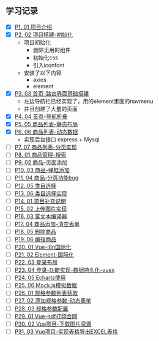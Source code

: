## 学习记录
- [x] [P1. 01 项目介绍](https://www.bilibili.com/video/BV1j5411o7xH?p=1)
- [x] [P2. 02 项目搭建-初始化](https://www.bilibili.com/video/BV1j5411o7xH?p=2)
  - 项目初始化
    - 删除无用的组件
    - 初始化css
    - 引入iconfont
  - 安装了以下内容
    - axios
    - element
- [x] [P3. 03 首页-路由界面基础搭建](https://www.bilibili.com/video/BV1j5411o7xH?p=3)
  - 左边导航栏已经实现了，用的element里面的navmenu
  - 并且创建了大量的页面
- [x] [P4. 04 首页-导航折叠](https://www.bilibili.com/video/BV1j5411o7xH?p=4)
- [x] [P5. 05 商品列表-静态布局](https://www.bilibili.com/video/BV1j5411o7xH?p=5)
- [x] [P6. 06 商品列表-动态数据](https://www.bilibili.com/video/BV1j5411o7xH?p=6)
  - 实现后台接口 express + Mysql
- [ ] [P7. 07 商品列表-分页实现](https://www.bilibili.com/video/BV1j5411o7xH?p=7)
- [ ] [P8. 01 商品管理-搜索](https://www.bilibili.com/video/BV1j5411o7xH?p=8)
- [ ] [P9. 02 商品-页面添加](https://www.bilibili.com/video/BV1j5411o7xH?p=9)
- [ ] [P10. 03 商品-弹框添加](https://www.bilibili.com/video/BV1j5411o7xH?p=10)
- [ ] [P11. 04 商品-分页功能bug](https://www.bilibili.com/video/BV1j5411o7xH?p=11)
- [ ] [P12. 05 类目选择](https://www.bilibili.com/video/BV1j5411o7xH?p=12)
- [ ] [P13. 06 类目选择实现](https://www.bilibili.com/video/BV1j5411o7xH?p=13)
- [ ] [P14. 01 项目补充说明](https://www.bilibili.com/video/BV1j5411o7xH?p=14)
- [ ] [P15. 02 上传图片实现](https://www.bilibili.com/video/BV1j5411o7xH?p=15)
- [ ] [P16. 03 富文本编译器](https://www.bilibili.com/video/BV1j5411o7xH?p=16)
- [ ] [P17. 04 商品添加-清空表单](https://www.bilibili.com/video/BV1j5411o7xH?p=17)
- [ ] [P18. 05 删除商品](https://www.bilibili.com/video/BV1j5411o7xH?p=18)
- [ ] [P19. 06 编辑商品](https://www.bilibili.com/video/BV1j5411o7xH?p=19)
- [ ] [P20. 01 Vue-i8n国际化](https://www.bilibili.com/video/BV1j5411o7xH?p=20)
- [ ] [P21. 02 Element-国际化](https://www.bilibili.com/video/BV1j5411o7xH?p=21)
- [ ] [P22. 03 登录布局](https://www.bilibili.com/video/BV1j5411o7xH?p=22)
- [ ] [P23. 04 登录-功能实现-数据持久化-vuex](https://www.bilibili.com/video/BV1j5411o7xH?p=23)
- [ ] [P24. 05 Echarts使用](https://www.bilibili.com/video/BV1j5411o7xH?p=24)
- [ ] [P25. 06 Mock.js模拟数据](https://www.bilibili.com/video/BV1j5411o7xH?p=25)
- [ ] [P26. 01 规格参数列表获取](https://www.bilibili.com/video/BV1j5411o7xH?p=26)
- [ ] [P27. 02 添加规格参数-动态表单](https://www.bilibili.com/video/BV1j5411o7xH?p=27)
- [ ] [P28. 03 规格参数配置](https://www.bilibili.com/video/BV1j5411o7xH?p=28)
- [ ] [P29. 01 Vue-pdf打印合同](https://www.bilibili.com/video/BV1j5411o7xH?p=29)
- [ ] [P30. 02 Vue项目-下载图片资源](https://www.bilibili.com/video/BV1j5411o7xH?p=30)
- [ ] [P31. 03 Vue项目-实现表格导出EXCEL表格](https://www.bilibili.com/video/BV1j5411o7xH?p=31)
